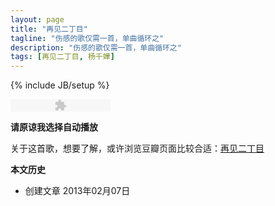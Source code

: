```yaml
---
layout: page
title: "再见二丁目"
tagline: "伤感的歌仅需一首，单曲循环之"
description: "伤感的歌仅需一首，单曲循环之"
tags: [再见二丁目, 杨千嬅]
---
```

{% include JB/setup %}

<object type="application/x-shockwave-flash" data="assets/dewplayer/dewplayer-mini.swf?mp3=http://f1.xiami.net/2358/12713/11 156254_586671.mp3&amp;autostart=1&amp;autoreplay=1&amp;showtime=1" width="160" height="20" id="dewplayer" name="dewplayer"></object>

**请原谅我选择自动播放**

关于这首歌，想要了解，或许浏览豆瓣页面比较合适：[再见二丁目](http://music.douban.com/subject/6792603/)

**本文历史**

* 创建文章 2013年02月07日
<script type="text/javascript">
$(document.links).filter(function() {
  return this.hostname != window.location.hostname;
}).attr('target', '_blank');
</script>
